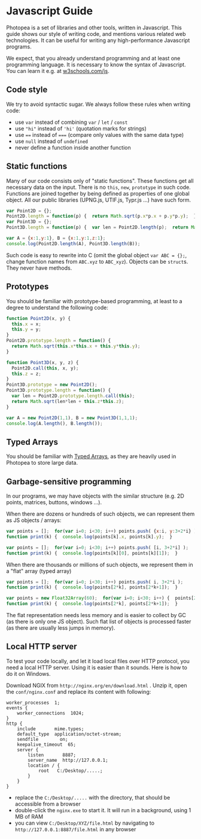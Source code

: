 # Javascript Guide

Photopea is a set of libraries and other tools, written in Javascript. This guide shows our style of writing code, 
and mentions various related web technologies. It can be useful for writing any high-performance Javascript programs.

We expect, that you already understand programming and at least one programming language.
It is necessary to know the syntax of Javascript. You can learn it e.g. at [w3schools.com/js](https://www.w3schools.com/js/).

## Code style
We try to avoid syntactic sugar. We always follow these rules when writing code:

- use `var` instead of combining `var` / `let` / `const`
- use `"hi"` instead of `'hi'` (quotation marks for strings)
- use `==` instead of `===` (compare only values with the same data type) 
- use `null` instead of `undefined`
- never define a function inside another function

## Static functions

Many of our code consists only of "static functions". These functions get all necessary data on the input. 
There is no `this`, `new`, `prototype` in such code. Functions are joined together by being defined as properties of one global object.
All our public libraries (UPNG.js, UTIF.js, Typr.js ...) have such form.

```js
var Point2D = {};  
Point2D.length = function(p) {  return Math.sqrt(p.x*p.x + p.y*p.y);  }
var Point3D = {};  
Point3D.length = function(p) {  var len = Point2D.length(p);  return Math.sqrt(len*len + p.z*p.z);  }
```
```js
var A = {x:1,y:1}, B = {x:1,y:1,z:1};  
console.log(Point2D.length(A), Point3D.length(B));
```

Such code is easy to rewrite into C (omit the global object `var ABC = {};`, change function names from `ABC.xyz` to `ABC_xyz`). 
Objects can be `struct`s. They never have methods.

## Prototypes

You should be familiar with prototype-based programming, at least to a degree to understand the following code:

```js
function Point2D(x, y) {
  this.x = x;
  this.y = y;
}
Point2D.prototype.length = function() {
  return Math.sqrt(this.x*this.x + this.y*this.y);
}
```

```js
function Point3D(x, y, z) {
  Point2D.call(this, x, y);
  this.z = z;
}
Point3D.prototype = new Point2D();
Point3D.prototype.length = function() {
  var len = Point2D.prototype.length.call(this);
  return Math.sqrt(len*len + this.z*this.z);
}
```
```js
var A = new Point2D(1,1), B = new Point3D(1,1,1);  
console.log(A.length(), B.length());
```

## Typed Arrays

You should be familiar with [Typed Arrays](https://developer.mozilla.org/en-US/docs/Web/JavaScript/Typed_arrays), 
as they are heavily used in Photopea to store large data.


## Garbage-sensitive programming

In our programs, we may have objects with the similar structure (e.g. 2D points, matrices, buttons, windows ...).

When there are dozens or hundreds of such objects, we can represent them as JS objects / arrays:

```js
var points = [];  for(var i=0; i<30; i++) points.push( {x:i, y:3+2*i} );
function print(k) {  console.log(points[k].x, points[k].y);  }
```

```js
var points = [];  for(var i=0; i<30; i++) points.push( [i, 3+2*i] );
function print(k) {  console.log(points[k][0], points[k][1]);  }
```

When there are thousands or millions of such objects, we represent them in a "flat" array (typed array)

```js
var points = [];  for(var i=0; i<30; i++) points.push( i, 3+2*i );
function print(k) {  console.log(points[2*k], points[2*k+1]);  }
```
```js
var points = new Float32Array(60);  for(var i=0; i<30; i++) {  points[2*i]=i;  points[2*i+1]=3+2*i;  }
function print(k) {  console.log(points[2*k], points[2*k+1]);  }
```

The flat representation needs less memory and is easier to collect by GC (as there is only one JS object).
Such flat list of objects is processed faster (as there are usually less jumps in memory).

## Local HTTP server

To test your code locally, and let it load local files over HTTP protocol, you need a local HTTP server. Using it is easier than it sounds. Here is how to do it on Windows.

Download NGIX from `http://nginx.org/en/download.html` . Unzip it, open the `conf/nginx.conf` and replace its content with following:

```
worker_processes  1;
events {
    worker_connections  1024;
}
http {
    include       mime.types;
    default_type  application/octet-stream;
    sendfile        on;
    keepalive_timeout  65;
    server {
        listen       8887;
        server_name  http://127.0.0.1;
        location / {
            root   C:/Desktop/.....;
        }
    }
}
```
- replace the `C:/Desktop/.....` with the directory, that should be accessible from a browser
- double-click the `nginx.exe` to start it. It will run in a background, using 1 MB of RAM 
- you can view `C:/Desktop/XYZ/file.html` by navigating to `http://127.0.0.1:8887/file.html` in any browser


